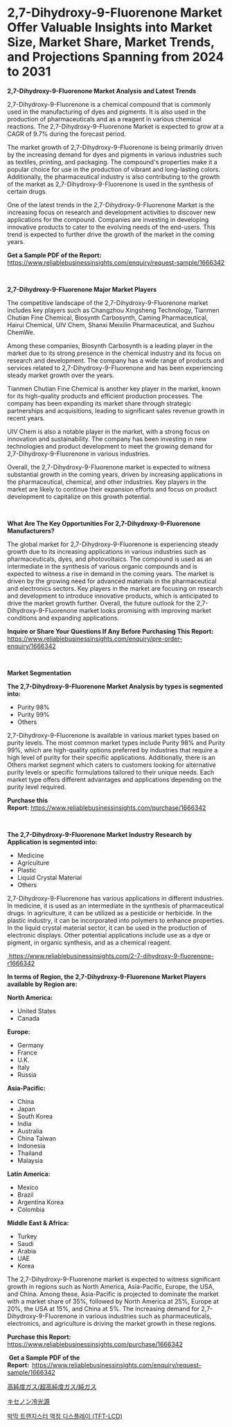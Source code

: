 <p><h1>2,7-Dihydroxy-9-Fluorenone Market Offer Valuable Insights into Market Size, Market Share, Market Trends, and Projections Spanning from 2024 to 2031</h1></p><p><strong>2,7-Dihydroxy-9-Fluorenone Market Analysis and Latest Trends</strong></p>
<p><p>2,7-Dihydroxy-9-Fluorenone is a chemical compound that is commonly used in the manufacturing of dyes and pigments. It is also used in the production of pharmaceuticals and as a reagent in various chemical reactions. The 2,7-Dihydroxy-9-Fluorenone Market is expected to grow at a CAGR of 9.7% during the forecast period.</p><p>The market growth of 2,7-Dihydroxy-9-Fluorenone is being primarily driven by the increasing demand for dyes and pigments in various industries such as textiles, printing, and packaging. The compound's properties make it a popular choice for use in the production of vibrant and long-lasting colors. Additionally, the pharmaceutical industry is also contributing to the growth of the market as 2,7-Dihydroxy-9-Fluorenone is used in the synthesis of certain drugs.</p><p>One of the latest trends in the 2,7-Dihydroxy-9-Fluorenone Market is the increasing focus on research and development activities to discover new applications for the compound. Companies are investing in developing innovative products to cater to the evolving needs of the end-users. This trend is expected to further drive the growth of the market in the coming years.</p></p>
<p><strong>Get a Sample PDF of the Report:&nbsp;</strong> <a href="https://www.reliablebusinessinsights.com/enquiry/request-sample/1666342">https://www.reliablebusinessinsights.com/enquiry/request-sample/1666342</a></p>
<p>&nbsp;</p>
<p><strong>2,7-Dihydroxy-9-Fluorenone Major Market Players</strong></p>
<p><p>The competitive landscape of the 2,7-Dihydroxy-9-Fluorenone market includes key players such as Changzhou Xingsheng Technology, Tianmen Chutian Fine Chemical, Biosynth Carbosynth, Caming Pharmaceutical, Hairui Chemical, UIV Chem, Shanxi Meixilin Pharmaceutical, and Suzhou ChemWe. </p><p>Among these companies, Biosynth Carbosynth is a leading player in the market due to its strong presence in the chemical industry and its focus on research and development. The company has a wide range of products and services related to 2,7-Dihydroxy-9-Fluorenone and has been experiencing steady market growth over the years. </p><p>Tianmen Chutian Fine Chemical is another key player in the market, known for its high-quality products and efficient production processes. The company has been expanding its market share through strategic partnerships and acquisitions, leading to significant sales revenue growth in recent years. </p><p>UIV Chem is also a notable player in the market, with a strong focus on innovation and sustainability. The company has been investing in new technologies and product development to meet the growing demand for 2,7-Dihydroxy-9-Fluorenone in various industries. </p><p>Overall, the 2,7-Dihydroxy-9-Fluorenone market is expected to witness substantial growth in the coming years, driven by increasing applications in the pharmaceutical, chemical, and other industries. Key players in the market are likely to continue their expansion efforts and focus on product development to capitalize on this growth potential.</p></p>
<p>&nbsp;</p>
<p><strong>What Are The Key Opportunities For 2,7-Dihydroxy-9-Fluorenone Manufacturers?</strong></p>
<p><p>The global market for 2,7-Dihydroxy-9-Fluorenone is experiencing steady growth due to its increasing applications in various industries such as pharmaceuticals, dyes, and photovoltaics. The compound is used as an intermediate in the synthesis of various organic compounds and is expected to witness a rise in demand in the coming years. The market is driven by the growing need for advanced materials in the pharmaceutical and electronics sectors. Key players in the market are focusing on research and development to introduce innovative products, which is anticipated to drive the market growth further. Overall, the future outlook for the 2,7-Dihydroxy-9-Fluorenone market looks promising with improving market conditions and expanding applications.</p></p>
<p><strong>Inquire or Share Your Questions If Any Before Purchasing This Report:</strong> <a href="https://www.reliablebusinessinsights.com/enquiry/pre-order-enquiry/1666342">https://www.reliablebusinessinsights.com/enquiry/pre-order-enquiry/1666342</a></p>
<p>&nbsp;</p>
<p><strong>Market Segmentation</strong></p>
<p><strong>The 2,7-Dihydroxy-9-Fluorenone Market Analysis by types is segmented into:</strong></p>
<p><ul><li>Purity 98%</li><li>Purity 99%</li><li>Others</li></ul></p>
<p><p>2,7-Dihydroxy-9-Fluorenone is available in various market types based on purity levels. The most common market types include Purity 98% and Purity 99%, which are high-quality options preferred by industries that require a high level of purity for their specific applications. Additionally, there is an Others market segment which caters to customers looking for alternative purity levels or specific formulations tailored to their unique needs. Each market type offers different advantages and applications depending on the purity level required.</p></p>
<p><strong>Purchase this Report:&nbsp;</strong><a href="https://www.reliablebusinessinsights.com/purchase/1666342">https://www.reliablebusinessinsights.com/purchase/1666342</a></p>
<p>&nbsp;</p>
<p><strong>The 2,7-Dihydroxy-9-Fluorenone Market Industry Research by Application is segmented into:</strong></p>
<p><ul><li>Medicine</li><li>Agriculture</li><li>Plastic</li><li>Liquid Crystal Material</li><li>Others</li></ul></p>
<p><p>2,7-Dihydroxy-9-Fluorenone has various applications in different industries. In medicine, it is used as an intermediate in the synthesis of pharmaceutical drugs. In agriculture, it can be utilized as a pesticide or herbicide. In the plastic industry, it can be incorporated into polymers to enhance properties. In the liquid crystal material sector, it can be used in the production of electronic displays. Other potential applications include use as a dye or pigment, in organic synthesis, and as a chemical reagent.</p></p>
<p><a href="https://www.reliablebusinessinsights.com/2-7-dihydroxy-9-fluorenone-r1666342">&nbsp;https://www.reliablebusinessinsights.com/2-7-dihydroxy-9-fluorenone-r1666342</a></p>
<p><strong>In terms of Region, the 2,7-Dihydroxy-9-Fluorenone Market Players available by Region are:</strong></p>
<p>
    <p> <strong> North America: </strong>
        <ul>
            <li>United States</li>
            <li>Canada</li>
        </ul>
        </p> 
    <p> <strong> Europe: </strong>
        <ul>
            <li>Germany</li>
            <li>France</li>
            <li>U.K.</li>
            <li>Italy</li>
            <li>Russia</li>
        </ul>
        </p> 
    <p> <strong> Asia-Pacific: </strong>
        <ul>
            <li>China</li>
            <li>Japan</li>
            <li>South Korea</li>
            <li>India</li>
            <li>Australia</li>
            <li>China Taiwan</li>
            <li>Indonesia</li>
            <li>Thailand</li>
            <li>Malaysia</li>
        </ul>
        </p> 
    <p> <strong> Latin America: </strong>
        <ul>
            <li>Mexico</li>
            <li>Brazil</li>
            <li>Argentina Korea</li>
            <li>Colombia</li>
        </ul>
        </p> 
    <p> <strong> Middle East & Africa: </strong>
        <ul>
            <li>Turkey</li>
            <li>Saudi</li>
            <li>Arabia</li>
            <li>UAE</li>
            <li>Korea</li>
        </ul>
    </p>
    </p>
<p><p>The 2,7-Dihydroxy-9-Fluorenone market is expected to witness significant growth in regions such as North America, Asia-Pacific, Europe, the USA, and China. Among these, Asia-Pacific is projected to dominate the market with a market share of 35%, followed by North America at 25%, Europe at 20%, the USA at 15%, and China at 5%. The increasing demand for 2,7-Dihydroxy-9-Fluorenone in various industries such as pharmaceuticals, electronics, and agriculture is driving the market growth in these regions.</p></p>
<p><strong>Purchase this Report: </strong><a href="https://www.reliablebusinessinsights.com/purchase/1666342">https://www.reliablebusinessinsights.com/purchase/1666342</a></p>
<p>&nbsp;<strong>Get a Sample PDF of the Report:&nbsp;&nbsp;</strong><a href="https://www.reliablebusinessinsights.com/enquiry/request-sample/1666342">https://www.reliablebusinessinsights.com/enquiry/request-sample/1666342</a></p>
<p><strong></strong></p>
<p><p><a href="https://github.com/SkylarReilly36/Market-Research-Report-List-1/blob/main/315606897005.md">高純度ガス/超高純度ガス/純ガス</a></p><p><a href="https://github.com/joaejkdzgyljvo6/Market-Research-Report-List-2/blob/main/6016896104695.md">キセノン冷光源</a></p><p><a href="https://github.com/AlbertotDouglas44367/Market-Research-Report-List-2/blob/main/926767588599.md">박막 트랜지스터 액정 디스플레이 (TFT-LCD)</a></p></p>